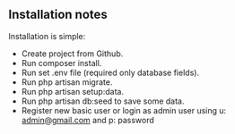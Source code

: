 
## Installation notes

Installation is simple:

- Create project from Github.
- Run composer install.
- Run set .env file (required only database fields).
- Run php artisan migrate.
- Run php artisan setup:data.
- Run php artisan db:seed to save some data.
- Register new basic user or login as admin user using u: admin@gmail.com and p: password

